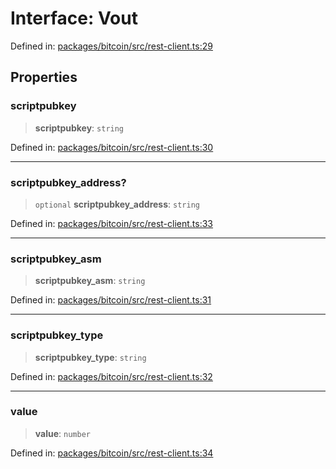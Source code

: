 # Interface: Vout

Defined in: [packages/bitcoin/src/rest-client.ts:29](https://github.com/dcdpr/did-btcr2-js/blob/c82bc5c69016e1146a0c52c6e6b21621f5abd6d4/packages/bitcoin/src/rest-client.ts#L29)

## Properties

### scriptpubkey

> **scriptpubkey**: `string`

Defined in: [packages/bitcoin/src/rest-client.ts:30](https://github.com/dcdpr/did-btcr2-js/blob/c82bc5c69016e1146a0c52c6e6b21621f5abd6d4/packages/bitcoin/src/rest-client.ts#L30)

***

### scriptpubkey\_address?

> `optional` **scriptpubkey\_address**: `string`

Defined in: [packages/bitcoin/src/rest-client.ts:33](https://github.com/dcdpr/did-btcr2-js/blob/c82bc5c69016e1146a0c52c6e6b21621f5abd6d4/packages/bitcoin/src/rest-client.ts#L33)

***

### scriptpubkey\_asm

> **scriptpubkey\_asm**: `string`

Defined in: [packages/bitcoin/src/rest-client.ts:31](https://github.com/dcdpr/did-btcr2-js/blob/c82bc5c69016e1146a0c52c6e6b21621f5abd6d4/packages/bitcoin/src/rest-client.ts#L31)

***

### scriptpubkey\_type

> **scriptpubkey\_type**: `string`

Defined in: [packages/bitcoin/src/rest-client.ts:32](https://github.com/dcdpr/did-btcr2-js/blob/c82bc5c69016e1146a0c52c6e6b21621f5abd6d4/packages/bitcoin/src/rest-client.ts#L32)

***

### value

> **value**: `number`

Defined in: [packages/bitcoin/src/rest-client.ts:34](https://github.com/dcdpr/did-btcr2-js/blob/c82bc5c69016e1146a0c52c6e6b21621f5abd6d4/packages/bitcoin/src/rest-client.ts#L34)
